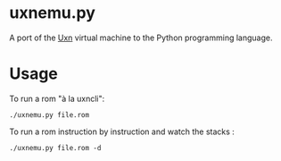 # uxnemu.py
A port of the [Uxn](https://wiki.xxiivv.com/site/uxn.html) virtual machine to the Python programming language.

# Usage

To run a rom "à la uxncli":
```
./uxnemu.py file.rom
```

To run a rom instruction by instruction and watch the stacks :
```
./uxnemu.py file.rom -d
```
